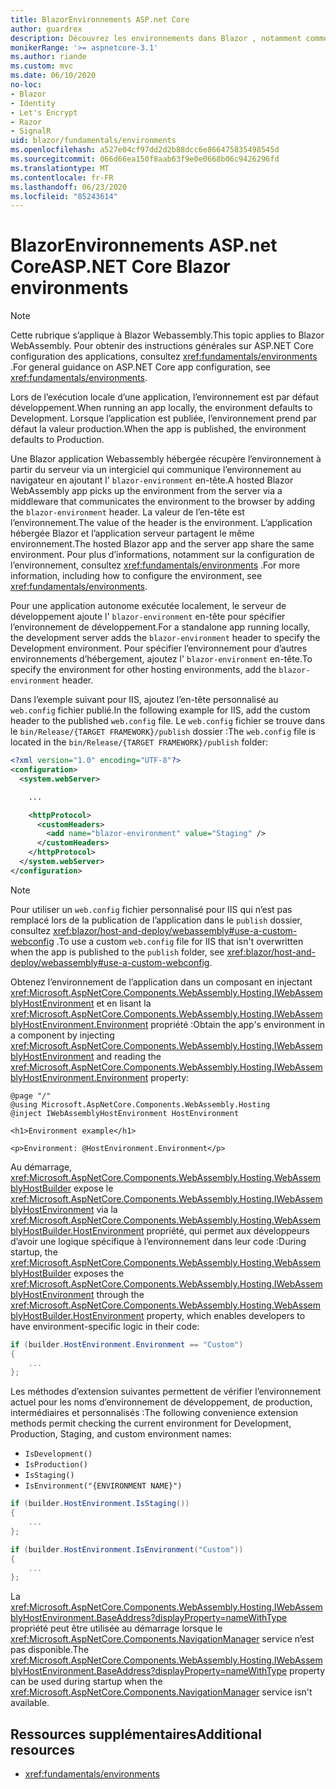 ```yaml
---
title: BlazorEnvironnements ASP.net Core
author: guardrex
description: Découvrez les environnements dans Blazor , notamment comment définir l’environnement d’une Blazor application webassembly.
monikerRange: '>= aspnetcore-3.1'
ms.author: riande
ms.custom: mvc
ms.date: 06/10/2020
no-loc:
- Blazor
- Identity
- Let's Encrypt
- Razor
- SignalR
uid: blazor/fundamentals/environments
ms.openlocfilehash: a527e04cf97dd2d2b88dcc6e866475835498545d
ms.sourcegitcommit: 066d66ea150f8aab63f9e0e0668b06c9426296fd
ms.translationtype: MT
ms.contentlocale: fr-FR
ms.lasthandoff: 06/23/2020
ms.locfileid: "85243614"
---
```

# <a name="aspnet-core-blazor-environments"></a><span data-ttu-id="99865-103">BlazorEnvironnements ASP.net Core</span><span class="sxs-lookup"><span data-stu-id="99865-103">ASP.NET Core Blazor environments</span></span>

> [!NOTE]
> <span data-ttu-id="99865-104">Cette rubrique s’applique à Blazor Webassembly.</span><span class="sxs-lookup"><span data-stu-id="99865-104">This topic applies to Blazor WebAssembly.</span></span> <span data-ttu-id="99865-105">Pour obtenir des instructions générales sur ASP.NET Core configuration des applications, consultez <xref:fundamentals/environments> .</span><span class="sxs-lookup"><span data-stu-id="99865-105">For general guidance on ASP.NET Core app configuration, see <xref:fundamentals/environments>.</span></span>

<span data-ttu-id="99865-106">Lors de l’exécution locale d’une application, l’environnement est par défaut développement.</span><span class="sxs-lookup"><span data-stu-id="99865-106">When running an app locally, the environment defaults to Development.</span></span> <span data-ttu-id="99865-107">Lorsque l’application est publiée, l’environnement prend par défaut la valeur production.</span><span class="sxs-lookup"><span data-stu-id="99865-107">When the app is published, the environment defaults to Production.</span></span>

<span data-ttu-id="99865-108">Une Blazor application Webassembly hébergée récupère l’environnement à partir du serveur via un intergiciel qui communique l’environnement au navigateur en ajoutant l' `blazor-environment` en-tête.</span><span class="sxs-lookup"><span data-stu-id="99865-108">A hosted Blazor WebAssembly app picks up the environment from the server via a middleware that communicates the environment to the browser by adding the `blazor-environment` header.</span></span> <span data-ttu-id="99865-109">La valeur de l’en-tête est l’environnement.</span><span class="sxs-lookup"><span data-stu-id="99865-109">The value of the header is the environment.</span></span> <span data-ttu-id="99865-110">L’application hébergée Blazor et l’application serveur partagent le même environnement.</span><span class="sxs-lookup"><span data-stu-id="99865-110">The hosted Blazor app and the server app share the same environment.</span></span> <span data-ttu-id="99865-111">Pour plus d’informations, notamment sur la configuration de l’environnement, consultez <xref:fundamentals/environments> .</span><span class="sxs-lookup"><span data-stu-id="99865-111">For more information, including how to configure the environment, see <xref:fundamentals/environments>.</span></span>

<span data-ttu-id="99865-112">Pour une application autonome exécutée localement, le serveur de développement ajoute l' `blazor-environment` en-tête pour spécifier l’environnement de développement.</span><span class="sxs-lookup"><span data-stu-id="99865-112">For a standalone app running locally, the development server adds the `blazor-environment` header to specify the Development environment.</span></span> <span data-ttu-id="99865-113">Pour spécifier l’environnement pour d’autres environnements d’hébergement, ajoutez l' `blazor-environment` en-tête.</span><span class="sxs-lookup"><span data-stu-id="99865-113">To specify the environment for other hosting environments, add the `blazor-environment` header.</span></span>

<span data-ttu-id="99865-114">Dans l’exemple suivant pour IIS, ajoutez l’en-tête personnalisé au `web.config` fichier publié.</span><span class="sxs-lookup"><span data-stu-id="99865-114">In the following example for IIS, add the custom header to the published `web.config` file.</span></span> <span data-ttu-id="99865-115">Le `web.config` fichier se trouve dans le `bin/Release/{TARGET FRAMEWORK}/publish` dossier :</span><span class="sxs-lookup"><span data-stu-id="99865-115">The `web.config` file is located in the `bin/Release/{TARGET FRAMEWORK}/publish` folder:</span></span>

```xml
<?xml version="1.0" encoding="UTF-8"?>
<configuration>
  <system.webServer>

    ...

    <httpProtocol>
      <customHeaders>
        <add name="blazor-environment" value="Staging" />
      </customHeaders>
    </httpProtocol>
  </system.webServer>
</configuration>
```

> [!NOTE]
> <span data-ttu-id="99865-116">Pour utiliser un `web.config` fichier personnalisé pour IIS qui n’est pas remplacé lors de la publication de l’application dans le `publish` dossier, consultez <xref:blazor/host-and-deploy/webassembly#use-a-custom-webconfig> .</span><span class="sxs-lookup"><span data-stu-id="99865-116">To use a custom `web.config` file for IIS that isn't overwritten when the app is published to the `publish` folder, see <xref:blazor/host-and-deploy/webassembly#use-a-custom-webconfig>.</span></span>

<span data-ttu-id="99865-117">Obtenez l’environnement de l’application dans un composant en injectant <xref:Microsoft.AspNetCore.Components.WebAssembly.Hosting.IWebAssemblyHostEnvironment> et en lisant la <xref:Microsoft.AspNetCore.Components.WebAssembly.Hosting.IWebAssemblyHostEnvironment.Environment> propriété :</span><span class="sxs-lookup"><span data-stu-id="99865-117">Obtain the app's environment in a component by injecting <xref:Microsoft.AspNetCore.Components.WebAssembly.Hosting.IWebAssemblyHostEnvironment> and reading the <xref:Microsoft.AspNetCore.Components.WebAssembly.Hosting.IWebAssemblyHostEnvironment.Environment> property:</span></span>

```razor
@page "/"
@using Microsoft.AspNetCore.Components.WebAssembly.Hosting
@inject IWebAssemblyHostEnvironment HostEnvironment

<h1>Environment example</h1>

<p>Environment: @HostEnvironment.Environment</p>
```

<span data-ttu-id="99865-118">Au démarrage, <xref:Microsoft.AspNetCore.Components.WebAssembly.Hosting.WebAssemblyHostBuilder> expose le <xref:Microsoft.AspNetCore.Components.WebAssembly.Hosting.IWebAssemblyHostEnvironment> via la <xref:Microsoft.AspNetCore.Components.WebAssembly.Hosting.WebAssemblyHostBuilder.HostEnvironment> propriété, qui permet aux développeurs d’avoir une logique spécifique à l’environnement dans leur code :</span><span class="sxs-lookup"><span data-stu-id="99865-118">During startup, the <xref:Microsoft.AspNetCore.Components.WebAssembly.Hosting.WebAssemblyHostBuilder> exposes the <xref:Microsoft.AspNetCore.Components.WebAssembly.Hosting.IWebAssemblyHostEnvironment> through the <xref:Microsoft.AspNetCore.Components.WebAssembly.Hosting.WebAssemblyHostBuilder.HostEnvironment> property, which enables developers to have environment-specific logic in their code:</span></span>

```csharp
if (builder.HostEnvironment.Environment == "Custom")
{
    ...
};
```

<span data-ttu-id="99865-119">Les méthodes d’extension suivantes permettent de vérifier l’environnement actuel pour les noms d’environnement de développement, de production, intermédiaires et personnalisés :</span><span class="sxs-lookup"><span data-stu-id="99865-119">The following convenience extension methods permit checking the current environment for Development, Production, Staging, and custom environment names:</span></span>

* `IsDevelopment()`
* `IsProduction()`
* `IsStaging()`
* `IsEnvironment("{ENVIRONMENT NAME}")`

```csharp
if (builder.HostEnvironment.IsStaging())
{
    ...
};

if (builder.HostEnvironment.IsEnvironment("Custom"))
{
    ...
};
```

<span data-ttu-id="99865-120">La <xref:Microsoft.AspNetCore.Components.WebAssembly.Hosting.IWebAssemblyHostEnvironment.BaseAddress?displayProperty=nameWithType> propriété peut être utilisée au démarrage lorsque le <xref:Microsoft.AspNetCore.Components.NavigationManager> service n’est pas disponible.</span><span class="sxs-lookup"><span data-stu-id="99865-120">The <xref:Microsoft.AspNetCore.Components.WebAssembly.Hosting.IWebAssemblyHostEnvironment.BaseAddress?displayProperty=nameWithType> property can be used during startup when the <xref:Microsoft.AspNetCore.Components.NavigationManager> service isn't available.</span></span>

## <a name="additional-resources"></a><span data-ttu-id="99865-121">Ressources supplémentaires</span><span class="sxs-lookup"><span data-stu-id="99865-121">Additional resources</span></span>

* <xref:fundamentals/environments>
